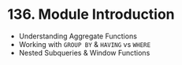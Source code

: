 # 136. Module Introduction

- Understanding Aggregate Functions
- Working with `GROUP BY` & `HAVING` vs `WHERE`
- Nested Subqueries & Window Functions
